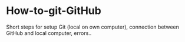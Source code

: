 # How-to-git-GitHub

Short steps for setup Git (local on own computer), connection between GitHub and local computer, errors..
